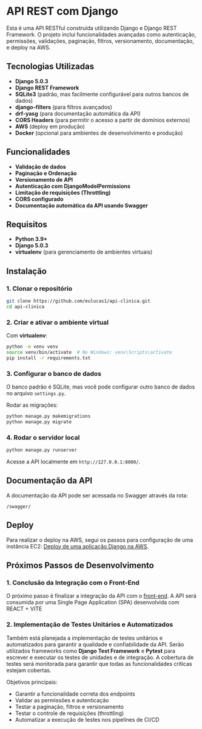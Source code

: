 # API REST com Django
Esta é uma API RESTful construída utilizando Django e Django REST Framework. O projeto inclui funcionalidades avançadas como autenticação, permissões, validações, paginação, filtros, versionamento, documentação, e deploy na AWS.

## Tecnologias Utilizadas
- **Django 5.0.3**
- **Django REST Framework**
- **SQLite3** (padrão, mas facilmente configurável para outros bancos de dados)
- **django-filters** (para filtros avançados)
- **drf-yasg** (para documentação automática da API)
- **CORS Headers** (para permitir o acesso a partir de domínios externos)
- **AWS** (deploy em produção)
- **Docker** (opcional para ambientes de desenvolvimento e produção)

## Funcionalidades
- **Validação de dados**
- **Paginação e Ordenação**
- **Versionamento de API**
- **Autenticação com DjangoModelPermissions**
- **Limitação de requisições (Throttling)**
- **CORS configurado**
- **Documentação automática da API usando Swagger**
  
## Requisitos
- **Python 3.9+**
- **Django 5.0.3**
- **virtualenv** (para gerenciamento de ambientes virtuais)

## Instalação

### 1. Clonar o repositório
```bash
git clone https://github.com/eulucas1/api-clinica.git
cd api-clinica
```

### 2. Criar e ativar o ambiente virtual
Com **virtualenv**:
```bash
python -m venv venv
source venv/bin/activate  # No Windows: venv\Scripts\activate
pip install -r requirements.txt
```

### 3. Configurar o banco de dados
O banco padrão é SQLite, mas você pode configurar outro banco de dados no arquivo `settings.py`.

Rodar as migrações:
```bash
python manage.py makemigrations
python manage.py migrate
```

### 4. Rodar o servidor local
```bash
python manage.py runserver
```

Acesse a API localmente em `http://127.0.0.1:8000/`.

## Documentação da API
A documentação da API pode ser acessada no Swagger através da rota:
```
/swagger/
```

## Deploy
Para realizar o deploy na AWS, segui os passos para configuração de uma instância EC2: [Deploy de uma aplicação Django na AWS](https://docs.aws.amazon.com/pt_br/elasticbeanstalk/latest/dg/create-deploy-python-django.html).

## Próximos Passos de Desenvolvimento

### 1. Conclusão da Integração com o Front-End
O próximo passo é finalizar a integração da API com o [front-end](https://github.com/eulucas1/front-clinica). A API será consumida por uma Single Page Application (SPA) desenvolvida com REACT + VITE

### 2. Implementação de Testes Unitários e Automatizados
Também está planejada a implementação de testes unitários e automatizados para garantir a qualidade e confiabilidade da API. Serão utilizados frameworks como **Django Test Framework** e **Pytest** para escrever e executar os testes de unidades e de integração. A cobertura de testes será monitorada para garantir que todas as funcionalidades críticas estejam cobertas.

Objetivos principais:
- Garantir a funcionalidade correta dos endpoints
- Validar as permissões e autenticação
- Testar a paginação, filtros e versionamento
- Testar o controle de requisições (throttling)
- Automatizar a execução de testes nos pipelines de CI/CD
